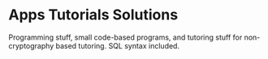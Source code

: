 # Apps Tutorials Solutions

Programming stuff, small code-based programs, and tutoring stuff for non-cryptography based tutoring. SQL syntax included.


